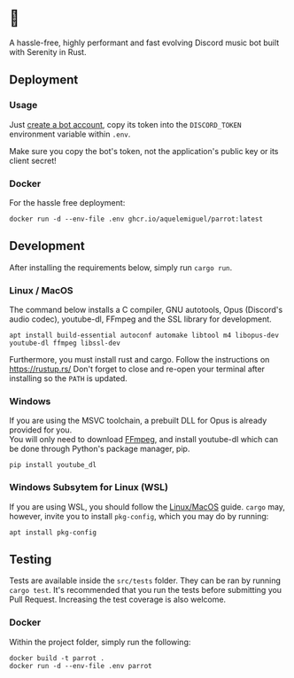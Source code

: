 # 🦜
A hassle-free, highly performant and fast evolving Discord music bot built with Serenity in Rust.

## Deployment

### Usage
Just [create a bot account](https://github.com/aquelemiguel/parrot/wiki/Create-Your-Discord-Bot), copy its token into the `DISCORD_TOKEN` environment variable within `.env`.

Make sure you copy the bot's token, not the application's public key or its client secret!

### Docker

For the hassle free deployment:

```shell
docker run -d --env-file .env ghcr.io/aquelemiguel/parrot:latest
```

## Development

After installing the requirements below, simply run `cargo run`.

### Linux / MacOS
The command below installs a C compiler, GNU autotools, Opus (Discord's audio codec), youtube-dl, FFmpeg and the SSL library for development.


```shell
apt install build-essential autoconf automake libtool m4 libopus-dev youtube-dl ffmpeg libssl-dev
```

Furthermore, you must install rust and cargo. Follow the instructions on https://rustup.rs/
Don't forget to close and re-open your terminal after installing so the `PATH` is updated.
### Windows
If you are using the MSVC toolchain, a prebuilt DLL for Opus is already provided for you.  
You will only need to download [FFmpeg](https://ffmpeg.org/download.html), and install youtube-dl which can be done through Python's package manager, pip.
```shell
pip install youtube_dl
```

### Windows Subsytem for Linux (WSL)
If you are using WSL, you should follow the [Linux/MacOS](#linux--macos) guide. `cargo` may, however, invite you to install `pkg-config`, which you may do by running:

```shell
apt install pkg-config
```

## Testing

Tests are available inside the `src/tests` folder. They can be ran by running `cargo test`. It's recommended that you run the tests before submitting you Pull Request.
Increasing the test coverage is also welcome.

### Docker

Within the project folder, simply run the following:

```shell
docker build -t parrot .
docker run -d --env-file .env parrot
```
